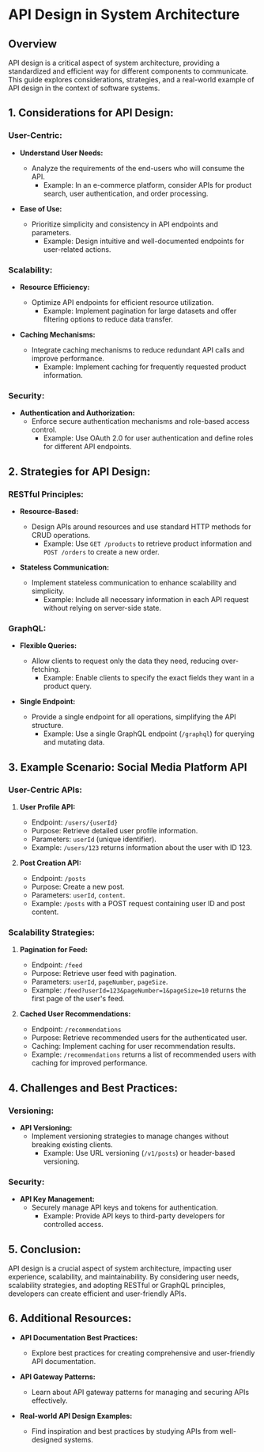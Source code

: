 # API Design in System Architecture

## Overview

API design is a critical aspect of system architecture, providing a standardized and efficient way for different components to communicate. This guide explores considerations, strategies, and a real-world example of API design in the context of software systems.

## 1. Considerations for API Design:

### User-Centric:

- **Understand User Needs:**

  - Analyze the requirements of the end-users who will consume the API.
    - Example: In an e-commerce platform, consider APIs for product search, user authentication, and order processing.
- **Ease of Use:**

  - Prioritize simplicity and consistency in API endpoints and parameters.
    - Example: Design intuitive and well-documented endpoints for user-related actions.

### Scalability:

- **Resource Efficiency:**

  - Optimize API endpoints for efficient resource utilization.
    - Example: Implement pagination for large datasets and offer filtering options to reduce data transfer.
- **Caching Mechanisms:**

  - Integrate caching mechanisms to reduce redundant API calls and improve performance.
    - Example: Implement caching for frequently requested product information.

### Security:

- **Authentication and Authorization:**
  - Enforce secure authentication mechanisms and role-based access control.
    - Example: Use OAuth 2.0 for user authentication and define roles for different API endpoints.

## 2. Strategies for API Design:

### RESTful Principles:

- **Resource-Based:**

  - Design APIs around resources and use standard HTTP methods for CRUD operations.
    - Example: Use `GET /products` to retrieve product information and `POST /orders` to create a new order.
- **Stateless Communication:**

  - Implement stateless communication to enhance scalability and simplicity.
    - Example: Include all necessary information in each API request without relying on server-side state.

### GraphQL:

- **Flexible Queries:**

  - Allow clients to request only the data they need, reducing over-fetching.
    - Example: Enable clients to specify the exact fields they want in a product query.
- **Single Endpoint:**

  - Provide a single endpoint for all operations, simplifying the API structure.
    - Example: Use a single GraphQL endpoint (`/graphql`) for querying and mutating data.

## 3. Example Scenario: Social Media Platform API

### User-Centric APIs:

1. **User Profile API:**

   - Endpoint: `/users/{userId}`
   - Purpose: Retrieve detailed user profile information.
   - Parameters: `userId` (unique identifier).
   - Example: `/users/123` returns information about the user with ID 123.
2. **Post Creation API:**

   - Endpoint: `/posts`
   - Purpose: Create a new post.
   - Parameters: `userId`, `content`.
   - Example: `/posts` with a POST request containing user ID and post content.

### Scalability Strategies:

1. **Pagination for Feed:**

   - Endpoint: `/feed`
   - Purpose: Retrieve user feed with pagination.
   - Parameters: `userId`, `pageNumber`, `pageSize`.
   - Example: `/feed?userId=123&pageNumber=1&pageSize=10` returns the first page of the user's feed.
2. **Cached User Recommendations:**

   - Endpoint: `/recommendations`
   - Purpose: Retrieve recommended users for the authenticated user.
   - Caching: Implement caching for user recommendation results.
   - Example: `/recommendations` returns a list of recommended users with caching for improved performance.

## 4. Challenges and Best Practices:

### Versioning:

- **API Versioning:**
  - Implement versioning strategies to manage changes without breaking existing clients.
    - Example: Use URL versioning (`/v1/posts`) or header-based versioning.

### Security:

- **API Key Management:**
  - Securely manage API keys and tokens for authentication.
    - Example: Provide API keys to third-party developers for controlled access.

## 5. Conclusion:

API design is a crucial aspect of system architecture, impacting user experience, scalability, and maintainability. By considering user needs, scalability strategies, and adopting RESTful or GraphQL principles, developers can create efficient and user-friendly APIs.

## 6. Additional Resources:

- **API Documentation Best Practices:**

  - Explore best practices for creating comprehensive and user-friendly API documentation.
- **API Gateway Patterns:**

  - Learn about API gateway patterns for managing and securing APIs effectively.
- **Real-world API Design Examples:**

  - Find inspiration and best practices by studying APIs from well-designed systems.

